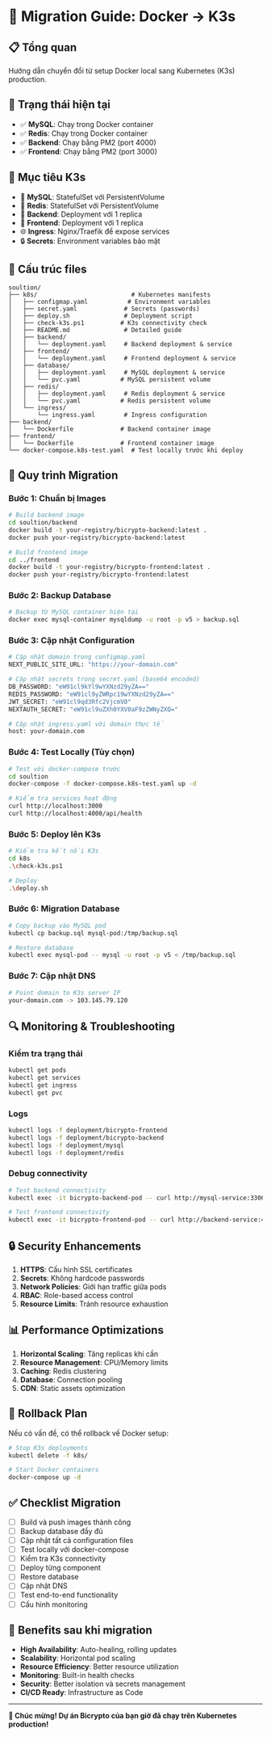# 🚀 Migration Guide: Docker → K3s

## 📋 Tổng quan

Hướng dẫn chuyển đổi từ setup Docker local sang Kubernetes (K3s) production.

## 🔄 Trạng thái hiện tại

- ✅ **MySQL**: Chạy trong Docker container
- ✅ **Redis**: Chạy trong Docker container
- ✅ **Backend**: Chạy bằng PM2 (port 4000)
- ✅ **Frontend**: Chạy bằng PM2 (port 3000)

## 🎯 Mục tiêu K3s

- 🔄 **MySQL**: StatefulSet với PersistentVolume
- 🔄 **Redis**: StatefulSet với PersistentVolume
- 🔄 **Backend**: Deployment với 1 replica
- 🔄 **Frontend**: Deployment với 1 replica
- 🌐 **Ingress**: Nginx/Traefik để expose services
- 🔒 **Secrets**: Environment variables bảo mật

## 📁 Cấu trúc files

```
soultion/
├── k8s/                          # Kubernetes manifests
│   ├── configmap.yaml           # Environment variables
│   ├── secret.yaml             # Secrets (passwords)
│   ├── deploy.sh               # Deployment script
│   ├── check-k3s.ps1          # K3s connectivity check
│   ├── README.md               # Detailed guide
│   ├── backend/
│   │   └── deployment.yaml     # Backend deployment & service
│   ├── frontend/
│   │   └── deployment.yaml     # Frontend deployment & service
│   ├── database/
│   │   ├── deployment.yaml     # MySQL deployment & service
│   │   └── pvc.yaml           # MySQL persistent volume
│   ├── redis/
│   │   ├── deployment.yaml     # Redis deployment & service
│   │   └── pvc.yaml           # Redis persistent volume
│   └── ingress/
│       └── ingress.yaml        # Ingress configuration
├── backend/
│   └── Dockerfile             # Backend container image
├── frontend/
│   └── Dockerfile             # Frontend container image
└── docker-compose.k8s-test.yaml  # Test locally trước khi deploy
```

## 🚀 Quy trình Migration

### Bước 1: Chuẩn bị Images

```bash
# Build backend image
cd soultion/backend
docker build -t your-registry/bicrypto-backend:latest .
docker push your-registry/bicrypto-backend:latest

# Build frontend image
cd ../frontend
docker build -t your-registry/bicrypto-frontend:latest .
docker push your-registry/bicrypto-frontend:latest
```

### Bước 2: Backup Database

```bash
# Backup từ MySQL container hiện tại
docker exec mysql-container mysqldump -u root -p v5 > backup.sql
```

### Bước 3: Cập nhật Configuration

```bash
# Cập nhật domain trong configmap.yaml
NEXT_PUBLIC_SITE_URL: "https://your-domain.com"

# Cập nhật secrets trong secret.yaml (base64 encoded)
DB_PASSWORD: "eW91cl9kYl9wYXNzd29yZA=="
REDIS_PASSWORD: "eW91cl9yZWRpc19wYXNzd29yZA=="
JWT_SECRET: "eW91cl9qd3Rfc2VjcmV0"
NEXTAUTH_SECRET: "eW91cl9uZXh0YXV0aF9zZWNyZXQ="

# Cập nhật ingress.yaml với domain thực tế
host: your-domain.com
```

### Bước 4: Test Locally (Tùy chọn)

```bash
# Test với docker-compose trước
cd soultion
docker-compose -f docker-compose.k8s-test.yaml up -d

# Kiểm tra services hoạt động
curl http://localhost:3000
curl http://localhost:4000/api/health
```

### Bước 5: Deploy lên K3s

```bash
# Kiểm tra kết nối K3s
cd k8s
.\check-k3s.ps1

# Deploy
.\deploy.sh
```

### Bước 6: Migration Database

```bash
# Copy backup vào MySQL pod
kubectl cp backup.sql mysql-pod:/tmp/backup.sql

# Restore database
kubectl exec mysql-pod -- mysql -u root -p v5 < /tmp/backup.sql
```

### Bước 7: Cập nhật DNS

```bash
# Point domain to K3s server IP
your-domain.com -> 103.145.79.120
```

## 🔍 Monitoring & Troubleshooting

### Kiểm tra trạng thái
```bash
kubectl get pods
kubectl get services
kubectl get ingress
kubectl get pvc
```

### Logs
```bash
kubectl logs -f deployment/bicrypto-frontend
kubectl logs -f deployment/bicrypto-backend
kubectl logs -f deployment/mysql
kubectl logs -f deployment/redis
```

### Debug connectivity
```bash
# Test backend connectivity
kubectl exec -it bicrypto-backend-pod -- curl http://mysql-service:3306

# Test frontend connectivity
kubectl exec -it bicrypto-frontend-pod -- curl http://backend-service:4000/api/health
```

## 🔒 Security Enhancements

1. **HTTPS**: Cấu hình SSL certificates
2. **Secrets**: Không hardcode passwords
3. **Network Policies**: Giới hạn traffic giữa pods
4. **RBAC**: Role-based access control
5. **Resource Limits**: Tránh resource exhaustion

## 📊 Performance Optimizations

1. **Horizontal Scaling**: Tăng replicas khi cần
2. **Resource Management**: CPU/Memory limits
3. **Caching**: Redis clustering
4. **Database**: Connection pooling
5. **CDN**: Static assets optimization

## 🔄 Rollback Plan

Nếu có vấn đề, có thể rollback về Docker setup:

```bash
# Stop K3s deployments
kubectl delete -f k8s/

# Start Docker containers
docker-compose up -d
```

## ✅ Checklist Migration

- [ ] Build và push images thành công
- [ ] Backup database đầy đủ
- [ ] Cập nhật tất cả configuration files
- [ ] Test locally với docker-compose
- [ ] Kiểm tra K3s connectivity
- [ ] Deploy từng component
- [ ] Restore database
- [ ] Cập nhật DNS
- [ ] Test end-to-end functionality
- [ ] Cấu hình monitoring

## 🎯 Benefits sau khi migration

- **High Availability**: Auto-healing, rolling updates
- **Scalability**: Horizontal pod scaling
- **Resource Efficiency**: Better resource utilization
- **Monitoring**: Built-in health checks
- **Security**: Better isolation và secrets management
- **CI/CD Ready**: Infrastructure as Code

---

**🎉 Chúc mừng! Dự án Bicrypto của bạn giờ đã chạy trên Kubernetes production!**

